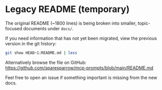 # Legacy README (temporary)

The original README (~1800 lines) is being broken into smaller, topic-focused documents under `docs/`.

If you need information that has not yet been migrated, view the previous version in the git history:

```bash
git show HEAD~1:README.md | less
```

Alternatively browse the file on GitHub:
<https://github.com/sparesparrow/mcp-prompts/blob/main/README.md>

Feel free to open an issue if something important is missing from the new docs. 